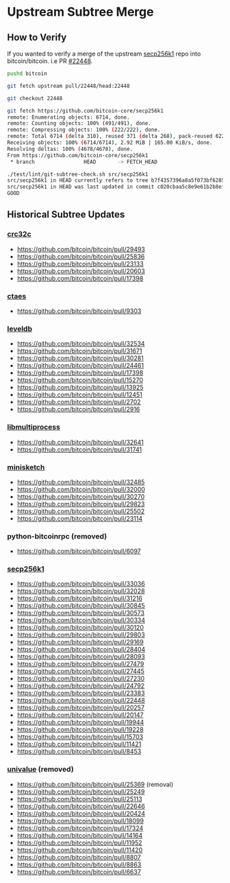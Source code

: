 # Upstream Subtree Merge

## How to Verify

If you wanted to verify a merge of the upstream [secp256k1](https://github.com/bitcoin-core/secp256k1) repo into bitcoin/bitcoin.
i.e PR [#22448](https://github.com/bitcoin/bitcoin/pull/22448).

```bash
pushd bitcoin

git fetch upstream pull/22448/head:22448

git checkout 22448

git fetch https://github.com/bitcoin-core/secp256k1
remote: Enumerating objects: 6714, done.
remote: Counting objects: 100% (491/491), done.
remote: Compressing objects: 100% (222/222), done.
remote: Total 6714 (delta 310), reused 371 (delta 268), pack-reused 6223
Receiving objects: 100% (6714/6714), 2.92 MiB | 165.00 KiB/s, done.
Resolving deltas: 100% (4678/4678), done.
From https://github.com/bitcoin-core/secp256k1
 * branch                HEAD       -> FETCH_HEAD

./test/lint/git-subtree-check.sh src/secp256k1
src/secp256k1 in HEAD currently refers to tree b7f4357396a8a5f073bf628567ef10b2e2edd410
src/secp256k1 in HEAD was last updated in commit c020cbaa5c8e9e61b2b8efd8dc09be743fcd4273 (tree b7f4357396a8a5f073bf628567ef10b2e2edd410)
GOOD
```

## Historical Subtree Updates

### [crc32c](https://github.com/bitcoin-core/crc32c-subtree)

- https://github.com/bitcoin/bitcoin/pull/29493
- https://github.com/bitcoin/bitcoin/pull/25836
- https://github.com/bitcoin/bitcoin/pull/23133
- https://github.com/bitcoin/bitcoin/pull/20603
- https://github.com/bitcoin/bitcoin/pull/17398

### [ctaes](https://github.com/bitcoin-core/ctaes)

- https://github.com/bitcoin/bitcoin/pull/9303

### [leveldb](https://github.com/bitcoin-core/leveldb)

- https://github.com/bitcoin/bitcoin/pull/32534
- https://github.com/bitcoin/bitcoin/pull/31671
- https://github.com/bitcoin/bitcoin/pull/30281
- https://github.com/bitcoin/bitcoin/pull/24461
- https://github.com/bitcoin/bitcoin/pull/17398
- https://github.com/bitcoin/bitcoin/pull/15270
- https://github.com/bitcoin/bitcoin/pull/13925
- https://github.com/bitcoin/bitcoin/pull/12451
- https://github.com/bitcoin/bitcoin/pull/2702
- https://github.com/bitcoin/bitcoin/pull/2916

### [libmultiprocess](https://github.com/bitcoin-core/libmultiprocess)

- https://github.com/bitcoin/bitcoin/pull/32641
- https://github.com/bitcoin/bitcoin/pull/31741

### [minisketch](https://github.com/bitcoin-core/minisketch/)

- https://github.com/bitcoin/bitcoin/pull/32485
- https://github.com/bitcoin/bitcoin/pull/32000
- https://github.com/bitcoin/bitcoin/pull/30270
- https://github.com/bitcoin/bitcoin/pull/29823
- https://github.com/bitcoin/bitcoin/pull/25502
- https://github.com/bitcoin/bitcoin/pull/23114

### python-bitcoinrpc (removed)

- https://github.com/bitcoin/bitcoin/pull/6097

### [secp256k1](https://github.com/bitcoin-core/secp256k1)

- https://github.com/bitcoin/bitcoin/pull/33036
- https://github.com/bitcoin/bitcoin/pull/32028
- https://github.com/bitcoin/bitcoin/pull/31216
- https://github.com/bitcoin/bitcoin/pull/30845
- https://github.com/bitcoin/bitcoin/pull/30573
- https://github.com/bitcoin/bitcoin/pull/30334
- https://github.com/bitcoin/bitcoin/pull/30120
- https://github.com/bitcoin/bitcoin/pull/29803
- https://github.com/bitcoin/bitcoin/pull/29169
- https://github.com/bitcoin/bitcoin/pull/28404
- https://github.com/bitcoin/bitcoin/pull/28093
- https://github.com/bitcoin/bitcoin/pull/27479
- https://github.com/bitcoin/bitcoin/pull/27445
- https://github.com/bitcoin/bitcoin/pull/27230
- https://github.com/bitcoin/bitcoin/pull/24792
- https://github.com/bitcoin/bitcoin/pull/23383
- https://github.com/bitcoin/bitcoin/pull/22448
- https://github.com/bitcoin/bitcoin/pull/20257
- https://github.com/bitcoin/bitcoin/pull/20147
- https://github.com/bitcoin/bitcoin/pull/19944
- https://github.com/bitcoin/bitcoin/pull/19228
- https://github.com/bitcoin/bitcoin/pull/15703
- https://github.com/bitcoin/bitcoin/pull/11421
- https://github.com/bitcoin/bitcoin/pull/8453

### [univalue](https://github.com/bitcoin-core/univalue) (removed)

- https://github.com/bitcoin/bitcoin/pull/25369 (removal)
- https://github.com/bitcoin/bitcoin/pull/25249
- https://github.com/bitcoin/bitcoin/pull/25113
- https://github.com/bitcoin/bitcoin/pull/22646
- https://github.com/bitcoin/bitcoin/pull/20424
- https://github.com/bitcoin/bitcoin/pull/18099
- https://github.com/bitcoin/bitcoin/pull/17324
- https://github.com/bitcoin/bitcoin/pull/14164
- https://github.com/bitcoin/bitcoin/pull/11952
- https://github.com/bitcoin/bitcoin/pull/11420
- https://github.com/bitcoin/bitcoin/pull/8807
- https://github.com/bitcoin/bitcoin/pull/8863
- https://github.com/bitcoin/bitcoin/pull/6637
